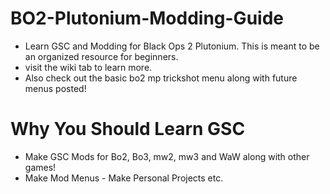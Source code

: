 # BO2-Plutonium-Modding-Guide
 - Learn GSC and Modding for Black Ops 2 Plutonium. This is meant to be an organized resource for beginners.
 - visit the wiki tab to learn more.
 - Also check out the basic bo2 mp trickshot menu along with future menus posted!

# Why You Should Learn GSC

   -  Make GSC Mods for Bo2, Bo3, mw2, mw3 and WaW along with other games!
   -  Make Mod Menus
    - Make Personal Projects etc.
